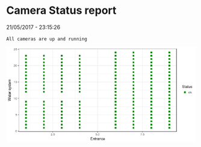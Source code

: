 Camera Status report
================
21/05/2017 - 23:15:26

    All cameras are up and running

![](camreport_files/figure-markdown_github/unnamed-chunk-2-1.png)
